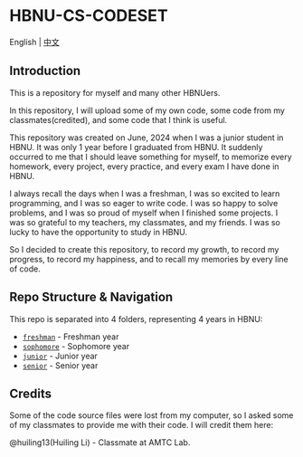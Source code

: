 # HBNU-CS-CODESET

English | [中文](README_CN.md)

## Introduction

This is a repository for myself and many other HBNUers.

In this repository, I will upload some of my own code, some code from my classmates(credited), and some code that I think is useful.

This repository was created on June, 2024 when I was a junior student in HBNU. It was only 1 year before I graduated from HBNU. It suddenly occurred to me that I should leave something for myself, to memorize every homework, every project, every practice, and every exam I have done in HBNU.

I always recall the days when I was a freshman, I was so excited to learn programming, and I was so eager to write code. I was so happy to solve problems, and I was so proud of myself when I finished some projects. I was so grateful to my teachers, my classmates, and my friends. I was so lucky to have the opportunity to study in HBNU.

So I decided to create this repository, to record my growth, to record my progress, to record my happiness, and to recall my memories by every line of code.

## Repo Structure & Navigation

This repo is separated into 4 folders, representing 4 years in HBNU:

- [`freshman`](./freshman_year/) - Freshman year
- [`sophomore`](./sophomore_year/) - Sophomore year
- [`junior`](./junior_year/) - Junior year
- [`senior`](./senior_year/) - Senior year

## Credits

Some of the code source files were lost from my computer, so I asked some of my classmates to provide me with their code. I will credit them here:

@huiling13(Huiling Li) - Classmate at AMTC Lab.
